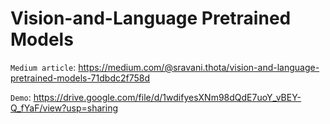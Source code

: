 # Vision-and-Language Pretrained Models

`Medium article`: https://medium.com/@sravani.thota/vision-and-language-pretrained-models-71dbdc2f758d

`Demo`: https://drive.google.com/file/d/1wdifyesXNm98dQdE7uoY_vBEY-Q_fYaF/view?usp=sharing

